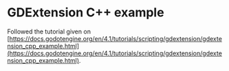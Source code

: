 # GDExtension C++ example

Followed the tutorial given on [https://docs.godotengine.org/en/4.1/tutorials/scripting/gdextension/gdextension_cpp_example.html](https://docs.godotengine.org/en/4.1/tutorials/scripting/gdextension/gdextension_cpp_example.html).
